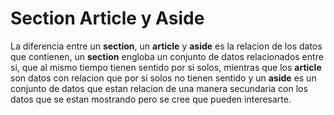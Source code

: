 # Section Article y Aside
La diferencia entre un **section**, un **article** y **aside** es la relacion de los datos que contienen, un **section** engloba un conjunto de datos relacionados entre si, que al mismo tiempo tienen sentido por si solos, mientras que los **article** son datos con relacion que por si solos no tienen sentido y un **aside** es un conjunto de datos que estan relacion de una manera secundaria con los datos que se estan mostrando pero se cree que pueden interesarte.
